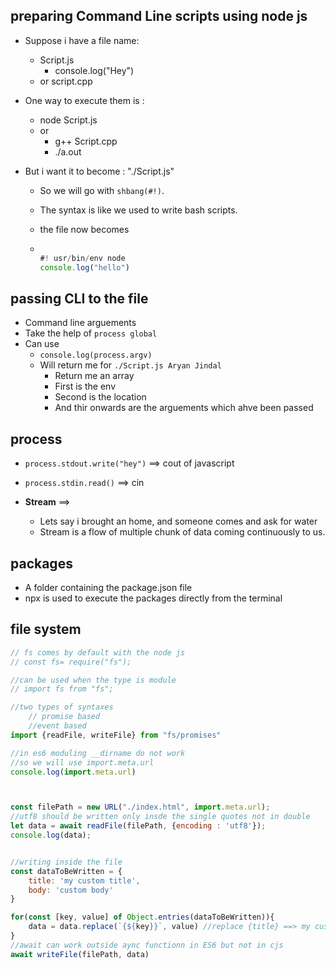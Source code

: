 ## preparing Command Line scripts using node js

- Suppose i have a file name:
  - Script.js
    - console.log("Hey")
  - or script.cpp
- One way to execute them is :
  - node Script.js
  - or
    - g++ Script.cpp
    - ./a.out

- But i want it to become : "./Script.js"
  - So we will go with `shbang(#!)`.
  - The syntax is like we used to write bash scripts.
  - the file now becomes

  - ```js

    #! usr/bin/env node
    console.log("hello")
    ```

## passing CLI to the file

- Command line arguements
- Take the help of `process global`
- Can use
  - `console.log(process.argv)`
  - Will return me for `./Script.js Aryan Jindal`
    - Return me an array
    - First is the env
    - Second is the location
    - And thir onwards are the arguements which ahve been passed

## process

- `process.stdout.write("hey")` ==> cout of javascript
- `process.stdin.read()` ==> cin

- **Stream** ==>
  - Lets say i brought an home, and someone comes and ask for water
  - Stream is a flow of multiple chunk of data coming continuously to us.

## packages

- A folder containing the package.json file
- npx is used to execute the packages directly from the terminal
## file system

```js
// fs comes by default with the node js
// const fs= require("fs");

//can be used when the type is module
// import fs from "fs";

//two types of syntaxes
    // promise based
    //event based
import {readFile, writeFile} from "fs/promises"

//in es6 moduling __dirname do not work
//so we will use import.meta.url
console.log(import.meta.url)



const filePath = new URL("./index.html", import.meta.url);
//utf8 should be written only insde the single quotes not in double
let data = await readFile(filePath, {encoding : 'utf8'});
console.log(data);


//writing inside the file
const dataToBeWritten = {
    title: 'my custom title',
    body: 'custom body'
}

for(const [key, value] of Object.entries(dataToBeWritten)){
    data = data.replace(`{${key}}`, value) //replace {title} ==> my custom title
}
//await can work outside aync functionn in ES6 but not in cjs
await writeFile(filePath, data)
```